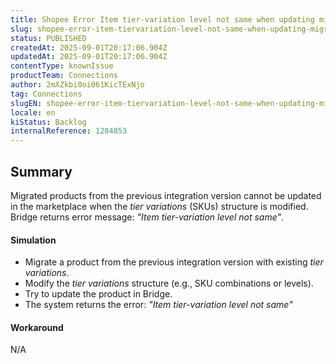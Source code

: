 ```yaml
---
title: Shopee Error Item tier-variation level not same when updating migrated products
slug: shopee-error-item-tiervariation-level-not-same-when-updating-migrated-products
status: PUBLISHED
createdAt: 2025-09-01T20:17:06.904Z
updatedAt: 2025-09-01T20:17:06.904Z
contentType: knownIssue
productTeam: Connections
author: 2mXZkbi0oi061KicTExNjo
tag: Connections
slugEN: shopee-error-item-tiervariation-level-not-same-when-updating-migrated-products
locale: en
kiStatus: Backlog
internalReference: 1284853
---
```


## Summary


Migrated products from the previous integration version cannot be updated in the marketplace when the _tier variations_ (SKUs) structure is modified. Bridge returns  error message: _"Item tier-variation level not same"_.


#### Simulation



- Migrate a product from the previous integration version with existing _tier variations_.
- Modify the _tier variations_ structure (e.g., SKU combinations or levels).
- Try to update the product in Bridge.
- The system returns the error: _"Item tier-variation level not same"_


#### Workaround


N/A


